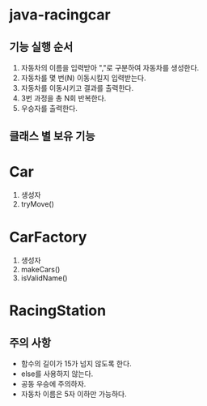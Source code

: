 java-racingcar
==============

기능 실행 순서
----------

1. 자동차의 이름을 입력받아 ","로 구분하여 자동차를 생성한다.
2. 자동차를 몇 번(N) 이동시킬지 입력받는다.
3. 자동차를 이동시키고 결과를 출력한다.
4. 3번 과정을 총 N회 반복한다.
5. 우승자를 출력한다.

클래스 별 보유 기능
-------------
# Car
1. 생성자
2. tryMove()

# CarFactory
1. 생성자
2. makeCars()
3. isValidName() 

# RacingStation

주의 사항
------

* 함수의 길이가 15가 넘지 않도록 한다.
* else를 사용하지 않는다.
* 공동 우승에 주의하자.
* 자동차 이름은 5자 이하만 가능하다.